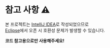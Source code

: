 # 참고 사항 ⚠
본 프로젝트는 [IntelliJ IDEA](https://www.jetbrains.com/ko-kr/idea/)로 작성되었으므로  
[Eclipse](https://www.eclipse.org/)에서 오픈 시 호환성 문제가 발생할 수 있습니다.  

**코드 참고용으로만 사용해주세요!**